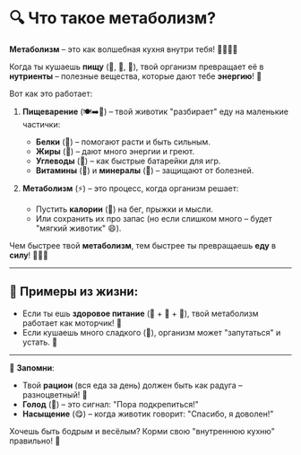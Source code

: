 # 🔍 Что такое **метаболизм**?  

**Метаболизм** – это как волшебная кухня внутри тебя! 👩‍🍳👨‍🍳  

Когда ты кушаешь **пищу** (🍎, 🥕, 🍗), твой организм превращает её в **нутриенты** – полезные вещества, которые дают тебе **энергию**! 💪  

Вот как это работает:  
1. **Пищеварение** (🍽️➡️🧪) – твой животик "разбирает" еду на маленькие частички:  
   - **Белки** (🍗) – помогают расти и быть сильным.  
   - **Жиры** (🥑) – дают много энергии и греют.  
   - **Углеводы** (🍞) – как быстрые батарейки для игр.  
   - **Витамины** (🍊) и **минералы** (🥛) – защищают от болезней.  

2. **Метаболизм** (⚡) – это процесс, когда организм решает:  
   - Пустить **калории** (🔋) на бег, прыжки и мысли.  
   - Или сохранить их про запас (но если слишком много – будет "мягкий животик" 😄).  

Чем быстрее твой **метаболизм**, тем быстрее ты превращаешь **еду** в **силу**! 🏃‍♂️💨  

---  

## 🌟 Примеры из жизни:  
- Если ты ешь **здоровое питание** (🥗 + 🍎 + 🥦), твой метаболизм работает как моторчик! 🚀  
- Если кушаешь много сладкого (🍰), организм может "запутаться" и устать. 🐢  

---  

📌 **Запомни**:  
- Твой **рацион** (вся еда за день) должен быть как радуга – разноцветный! 🌈  
- **Голод** (🤤) – это сигнал: "Пора подкрепиться!"  
- **Насыщение** (😋) – когда животик говорит: "Спасибо, я доволен!"  

Хочешь быть бодрым и весёлым? Корми свою "внутреннюю кухню" правильно! 🎯  
